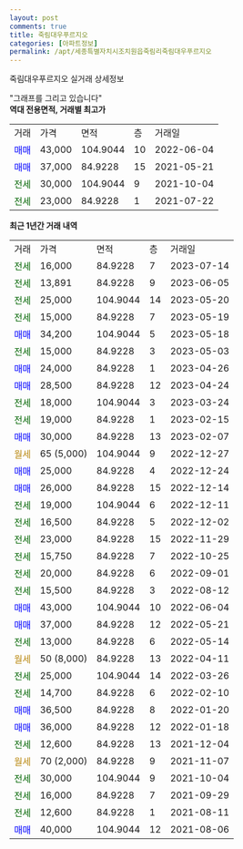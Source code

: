 ```yaml
---
layout: post
comments: true
title: 죽림대우푸르지오
categories: [아파트정보]
permalink: /apt/세종특별자치시조치원읍죽림리죽림대우푸르지오
---
```


죽림대우푸르지오 실거래 상세정보

<script type="text/javascript">
  google.charts.load('current', {'packages':['line', 'corechart']});
  google.charts.setOnLoadCallback(drawChart);

  function drawChart() {
    var data = new google.visualization.DataTable();
    data.addColumn('date', '거래일');
    data.addColumn('number', "매매");
    data.addColumn('number', "전세");
    data.addColumn('number', "전매");

    data.addRows([[new Date(Date.parse("2023-07-14")), null, 16000, null], [new Date(Date.parse("2023-06-05")), null, 13891, null], [new Date(Date.parse("2023-05-20")), null, 25000, null], [new Date(Date.parse("2023-05-19")), null, 15000, null], [new Date(Date.parse("2023-05-18")), 34200, null, null], [new Date(Date.parse("2023-05-03")), null, 15000, null], [new Date(Date.parse("2023-04-26")), 24000, null, null], [new Date(Date.parse("2023-04-24")), 28500, null, null], [new Date(Date.parse("2023-03-24")), null, 18000, null], [new Date(Date.parse("2023-02-15")), null, 19000, null], [new Date(Date.parse("2023-02-07")), 30000, null, null], [new Date(Date.parse("2022-12-27")), null, null, null], [new Date(Date.parse("2022-12-24")), 25000, null, null], [new Date(Date.parse("2022-12-14")), 26000, null, null], [new Date(Date.parse("2022-12-11")), null, 19000, null], [new Date(Date.parse("2022-12-02")), null, 16500, null], [new Date(Date.parse("2022-11-29")), null, 23000, null], [new Date(Date.parse("2022-10-25")), null, 15750, null], [new Date(Date.parse("2022-09-01")), null, 20000, null], [new Date(Date.parse("2022-08-12")), null, 15500, null], [new Date(Date.parse("2022-06-04")), 43000, null, null], [new Date(Date.parse("2022-05-21")), 37000, null, null], [new Date(Date.parse("2022-05-14")), null, 13000, null], [new Date(Date.parse("2022-04-11")), null, null, null], [new Date(Date.parse("2022-03-26")), null, 25000, null], [new Date(Date.parse("2022-02-10")), null, 14700, null], [new Date(Date.parse("2022-01-20")), 36500, null, null], [new Date(Date.parse("2022-01-18")), 36000, null, null], [new Date(Date.parse("2021-12-04")), null, 12600, null], [new Date(Date.parse("2021-11-07")), null, null, null], [new Date(Date.parse("2021-10-04")), null, 30000, null], [new Date(Date.parse("2021-09-29")), null, 16000, null], [new Date(Date.parse("2021-08-11")), null, 12600, null], [new Date(Date.parse("2021-08-06")), 40000, null, null]]);

    var options = {
      hAxis: {
        format: 'yyyy/MM/dd'
      },    
      lineWidth: 0,
      pointsVisible: true,    
      title: '최근 1년간 유형별 실거래가 분포',
      legend: { position: 'bottom' }
    };

    var formatter = new google.visualization.NumberFormat({pattern:'###,###'} );
    formatter.format(data, 1);
    formatter.format(data, 2);
    
    setTimeout(function() {
        var chart = new google.visualization.LineChart(document.getElementById('columnchart_material'));
        chart.draw(data, (options));
        document.getElementById('loading').style.display = 'none';
    }, 200);
  }
</script>


<div id="loading" style="z-index:20; display: block; margin-left: 0px">"그래프를 그리고 있습니다"</div>
<div id="columnchart_material" style="width: 95%; margin-left: 0px; display: block"></div>
<!-- contents start -->
<b>역대 전용면적, 거래별 최고가</b>
<table class="sortable">
    <tr>
      <td>거래</td>
      <td>가격</td>
      <td>면적</td>
      <td>층</td>
      <td>거래일</td>
    </tr>
        <tr>
          <td><a style="color: blue">매매</a></td>
          <td>43,000</td>
          <td>104.9044</td>
          <td>10</td>
          <td>2022-06-04</td>
        </tr>            <tr>
          <td><a style="color: blue">매매</a></td>
          <td>37,000</td>
          <td>84.9228</td>
          <td>15</td>
          <td>2021-05-21</td>
        </tr>        
        <tr>
              <td><a style="color: darkgreen">전세</a></td>
              <td>30,000</td>
              <td>104.9044</td>
              <td>9</td>
              <td>2021-10-04</td>
            </tr>            <tr>
              <td><a style="color: darkgreen">전세</a></td>
              <td>23,000</td>
              <td>84.9228</td>
              <td>1</td>
              <td>2021-07-22</td>
            </tr>        
    
</table>

<b>최근 1년간 거래 내역</b>

<table class="sortable">
    <tr>
      <td>거래</td>
      <td>가격</td>
      <td>면적</td>
      <td>층</td>
      <td>거래일</td>
    </tr>
    <tr>
      <td><a style="color: darkgreen">전세</a></td>
      <td>16,000</td>
      <td>84.9228</td>
      <td>7</td>
      <td>2023-07-14</td>
    </tr>          <tr>
      <td><a style="color: darkgreen">전세</a></td>
      <td>13,891</td>
      <td>84.9228</td>
      <td>9</td>
      <td>2023-06-05</td>
    </tr>          <tr>
      <td><a style="color: darkgreen">전세</a></td>
      <td>25,000</td>
      <td>104.9044</td>
      <td>14</td>
      <td>2023-05-20</td>
    </tr>          <tr>
      <td><a style="color: darkgreen">전세</a></td>
      <td>15,000</td>
      <td>84.9228</td>
      <td>7</td>
      <td>2023-05-19</td>
    </tr>          <tr>
      <td><a style="color: blue">매매</a></td>
      <td>34,200</td>
      <td>104.9044</td>
      <td>5</td>
      <td>2023-05-18</td>
    </tr>          <tr>
      <td><a style="color: darkgreen">전세</a></td>
      <td>15,000</td>
      <td>84.9228</td>
      <td>3</td>
      <td>2023-05-03</td>
    </tr>          <tr>
      <td><a style="color: blue">매매</a></td>
      <td>24,000</td>
      <td>84.9228</td>
      <td>1</td>
      <td>2023-04-26</td>
    </tr>          <tr>
      <td><a style="color: blue">매매</a></td>
      <td>28,500</td>
      <td>84.9228</td>
      <td>12</td>
      <td>2023-04-24</td>
    </tr>          <tr>
      <td><a style="color: darkgreen">전세</a></td>
      <td>18,000</td>
      <td>104.9044</td>
      <td>3</td>
      <td>2023-03-24</td>
    </tr>          <tr>
      <td><a style="color: darkgreen">전세</a></td>
      <td>19,000</td>
      <td>84.9228</td>
      <td>1</td>
      <td>2023-02-15</td>
    </tr>          <tr>
      <td><a style="color: blue">매매</a></td>
      <td>30,000</td>
      <td>84.9228</td>
      <td>13</td>
      <td>2023-02-07</td>
    </tr>          <tr>
      <td><a style="color: darkgoldenrod">월세</a></td>
      <td>65 (5,000)</td>
      <td>104.9044</td>
      <td>9</td>
      <td>2022-12-27</td>
    </tr>          <tr>
      <td><a style="color: blue">매매</a></td>
      <td>25,000</td>
      <td>84.9228</td>
      <td>4</td>
      <td>2022-12-24</td>
    </tr>          <tr>
      <td><a style="color: blue">매매</a></td>
      <td>26,000</td>
      <td>84.9228</td>
      <td>15</td>
      <td>2022-12-14</td>
    </tr>          <tr>
      <td><a style="color: darkgreen">전세</a></td>
      <td>19,000</td>
      <td>104.9044</td>
      <td>6</td>
      <td>2022-12-11</td>
    </tr>          <tr>
      <td><a style="color: darkgreen">전세</a></td>
      <td>16,500</td>
      <td>84.9228</td>
      <td>5</td>
      <td>2022-12-02</td>
    </tr>          <tr>
      <td><a style="color: darkgreen">전세</a></td>
      <td>23,000</td>
      <td>84.9228</td>
      <td>15</td>
      <td>2022-11-29</td>
    </tr>          <tr>
      <td><a style="color: darkgreen">전세</a></td>
      <td>15,750</td>
      <td>84.9228</td>
      <td>7</td>
      <td>2022-10-25</td>
    </tr>          <tr>
      <td><a style="color: darkgreen">전세</a></td>
      <td>20,000</td>
      <td>84.9228</td>
      <td>6</td>
      <td>2022-09-01</td>
    </tr>          <tr>
      <td><a style="color: darkgreen">전세</a></td>
      <td>15,500</td>
      <td>84.9228</td>
      <td>3</td>
      <td>2022-08-12</td>
    </tr>          <tr>
      <td><a style="color: blue">매매</a></td>
      <td>43,000</td>
      <td>104.9044</td>
      <td>10</td>
      <td>2022-06-04</td>
    </tr>          <tr>
      <td><a style="color: blue">매매</a></td>
      <td>37,000</td>
      <td>84.9228</td>
      <td>12</td>
      <td>2022-05-21</td>
    </tr>          <tr>
      <td><a style="color: darkgreen">전세</a></td>
      <td>13,000</td>
      <td>84.9228</td>
      <td>6</td>
      <td>2022-05-14</td>
    </tr>          <tr>
      <td><a style="color: darkgoldenrod">월세</a></td>
      <td>50 (8,000)</td>
      <td>84.9228</td>
      <td>13</td>
      <td>2022-04-11</td>
    </tr>          <tr>
      <td><a style="color: darkgreen">전세</a></td>
      <td>25,000</td>
      <td>104.9044</td>
      <td>14</td>
      <td>2022-03-26</td>
    </tr>          <tr>
      <td><a style="color: darkgreen">전세</a></td>
      <td>14,700</td>
      <td>84.9228</td>
      <td>6</td>
      <td>2022-02-10</td>
    </tr>          <tr>
      <td><a style="color: blue">매매</a></td>
      <td>36,500</td>
      <td>84.9228</td>
      <td>8</td>
      <td>2022-01-20</td>
    </tr>          <tr>
      <td><a style="color: blue">매매</a></td>
      <td>36,000</td>
      <td>84.9228</td>
      <td>12</td>
      <td>2022-01-18</td>
    </tr>          <tr>
      <td><a style="color: darkgreen">전세</a></td>
      <td>12,600</td>
      <td>84.9228</td>
      <td>13</td>
      <td>2021-12-04</td>
    </tr>          <tr>
      <td><a style="color: darkgoldenrod">월세</a></td>
      <td>70 (2,000)</td>
      <td>84.9228</td>
      <td>9</td>
      <td>2021-11-07</td>
    </tr>          <tr>
      <td><a style="color: darkgreen">전세</a></td>
      <td>30,000</td>
      <td>104.9044</td>
      <td>9</td>
      <td>2021-10-04</td>
    </tr>          <tr>
      <td><a style="color: darkgreen">전세</a></td>
      <td>16,000</td>
      <td>84.9228</td>
      <td>7</td>
      <td>2021-09-29</td>
    </tr>          <tr>
      <td><a style="color: darkgreen">전세</a></td>
      <td>12,600</td>
      <td>84.9228</td>
      <td>1</td>
      <td>2021-08-11</td>
    </tr>          <tr>
      <td><a style="color: blue">매매</a></td>
      <td>40,000</td>
      <td>104.9044</td>
      <td>12</td>
      <td>2021-08-06</td>
    </tr>      </table>
<!-- contents end -->    

